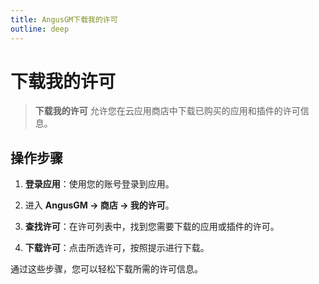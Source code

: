 ```yaml
---
title: AngusGM下载我的许可
outline: deep
---
```


# 下载我的许可

> **下载我的许可** 允许您在云应用商店中下载已购买的应用和插件的许可信息。

## 操作步骤

1. **登录应用**：使用您的账号登录到应用。

2. 进入 **AngusGM -> 商店 -> 我的许可**。

3. **查找许可**：在许可列表中，找到您需要下载的应用或插件的许可。

4. **下载许可**：点击所选许可，按照提示进行下载。

通过这些步骤，您可以轻松下载所需的许可信息。